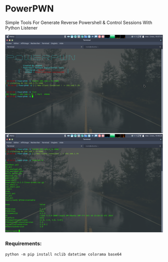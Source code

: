 # PowerPWN
Simple Tools For Generate Reverse Powershell &amp; Control Sessions With Python Listener

![Image1](capture.png)
![Image2](capture2.png)

### Requirements:
    python -m pip install nclib datetime colorama base64
